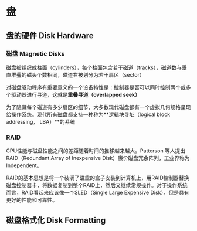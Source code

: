 # 盘

## 盘的硬件 Disk Hardware

### 磁盘 Magnetic Disks

磁盘被组织成柱面（cylinders），每个柱面包含若干磁道（tracks），磁道数与垂直堆叠的磁头个数相同，磁道右被划分为若干扇区（sector）

对磁盘驱动程序有重要意义的一个设备特性是：控制器是否可以同时控制两个或多个驱动器进行寻道，这就是**重叠寻道（overlapped seek）**

为了隐藏每个磁道有多少扇区的细节，大多数现代磁盘都有一个虚拟几何规格呈现给操作系统。现代所有磁盘都支持一种称为**逻辑块寻址（logical block addressing， LBA）**的系统

### RAID

CPU性能与磁盘性能之间的差距随着时间的推移越来越大。Patterson 等人提出RAID（Redundant Array of Inexpensive Disk）廉价磁盘冗余阵列，工业界称为 Independent。

RAID的基本思想是将一个装满了磁盘的盒子安装到计算机上，用RAID控制器替换磁盘控制器卡，将数据复制到整个RAID上，然后又继续常规操作。对于操作系统而言，RAID看起来应该像一个SLED（Single Large Expensive Disk），但是具有更好的性能和可靠性。

## 磁盘格式化 Disk Formatting

